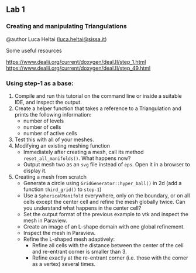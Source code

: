 ## Lab 1
### Creating and manipulating Triangulations

@author Luca Heltai (luca.heltai@sissa.it)

Some useful resources

https://www.dealii.org/current/doxygen/deal.II/step_1.html https://www.dealii.org/current/doxygen/deal.II/step_49.html

### Using step-1 as a base:
1. Compile and run this tutorial on the command line or inside a suitable IDE, and inspect the output.
2. Create a helper function that takes a reference to a Triangulation and prints the following information:
	- number of levels
	- number of cells
	- number of active cells
3. Test this with all of your meshes.
4. Modifying an existing meshing function
	- Immediately after creating a mesh, call its method `reset_all_manifolds()`. What happens now?
	- Output mesh two as an `svg` file instead of `eps`. Open it in a browser to display it.
5. Creating a mesh from scratch
	- Generate a circle using `GridGenerator::hyper_ball()` in 2d (add a function `third_grid()` to `step-1`)
	- Use a `SphericalManifold` everywhere, only on the boundary, or on all cells except the center cell and refine the mesh globally twice. Can you understand what happens in the center cell?
	- Set the output format of the previous example to vtk and inspect the mesh in Paraview.
	- Create an image of an L-shape domain with one global refinement.
	- Inspect the mesh in Paraview.
	- Refine the L-shaped mesh adaptively:
		- Refine all cells with the distance between the center of the cell and re-entrant corner is smaller than 3.
		- Refine exactly at the re-entrant corner (i.e. those with the corner as a vertex) several times.